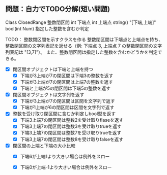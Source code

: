 ﻿## 問題：自力でTODO分解(短い問題)

Class ClosedRange 整数閉区間
int 下端点 
int 上端点
string() "[下端,上端]"
bool(int Num) 指定した整数を含むか判定 

TODO：
整数閉区間を示すクラスを作る
整数閉区間は下端点と上端点を持ち、整数閉区間の文字列表記を返せる（例: 下端点 3, 上端点 7 の整数閉区間の文字列表記は "[3,7]"）。 
また、整数閉区間は指定した整数を含むかどうかを判定できる。



- [x] 閉区間オブジェクトは下端と上端を持つ
	- [x] 下端が3上端が7の閉区間は下端3の整数を返す
	- [x] 下端が3上端が7の閉区間は上端7の整数を返す
	- [x] 下端と上端が5の閉区間は下端5の整数を返す

- [x] 閉区間オブジェクトは文字列を返す 
	- [x] 下端が3上端が7の閉区間は区間を文字列で返す
	- [x] 下端が1上端が6の閉区間は区間を文字列で返す

- [x] 整数を受け取り閉区間に含むか判定しbool型を返す
	- [x] 下端3上端7の閉区間は整数2を受け取りflaseを返す
	- [x] 下端3上端7の閉区間は整数3を受け取りtrueを返す
	- [x] 下端3上端7の閉区間は整数7を受け取りtrueを返す
	- [x] 下端3上端7の閉区間は整数8を受け取りfalseを返す

- [x] 閉区間の上端と下端の大小比較
	- [x] 下端6が上端1より大きい場合は例外をスロー
	- [x] 下端0が上端-1より大きい場合は例外をスロー


